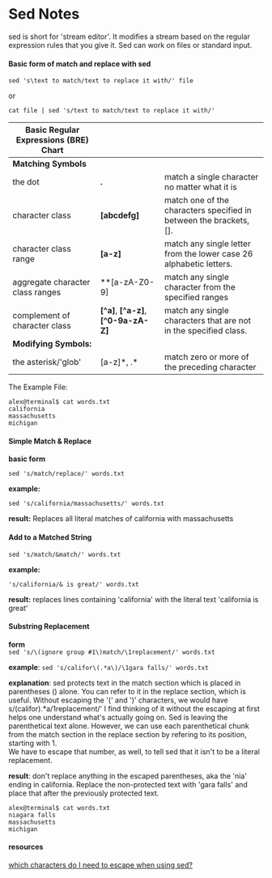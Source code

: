 Sed Notes
=========

sed is short for 'stream editor'. It modifies a stream based on the regular expression rules that you give it.  Sed can work on files or standard input.

#### Basic form of match and replace with sed

```sed 's\text to match/text to replace it with/' file```

or 

```cat file | sed 's/text to match/text to replace it with/'```


| Basic Regular Expressions (BRE) Chart  | | |
|---------------|-------------------|--------|
|**Matching Symbols** |
| the dot | **.** | match a single character no matter what it is |
| character class | **[abcdefg]** | match one of the characters specified in between the brackets, [].|
|character class range | **[a-z]** |  match any single letter from the lower case 26 alphabetic letters.|
| aggregate character class ranges | **[a-zA-Z0-9] | match any single character from the specified ranges |
| complement of character class| **[^a]**, **[^a-z]**, **[^0-9a-zA-Z]** | match any single characters that are not in the specified class.|
| **Modifying Symbols:** |
| the asterisk/'glob' |  [a-z]\*, .\*  | match zero or more of the preceding character|

The Example File:

    alex@terminal$ cat words.txt
    california
    massachusetts
    michigan


#### Simple Match & Replace

**basic form**

```
sed 's/match/replace/' words.txt
```
    
**example:**  
        
```
sed 's/california/massachusetts/' words.txt
```

**result:** Replaces all literal matches of california with massachusetts

#### Add to a Matched String

```sed 's/match/&match/' words.txt```

**example:**

```'s/california/& is great/' words.txt```

**result:** replaces lines containing 'california' with the literal text 'california is great'
    
#### Substring Replacement
    
**form**    
    ```
    sed 's/\(ignore group #1\)match/\1replacement/' words.txt
    ```
    
**example**: 
    ```
    sed 's/califor\(.*a\)/\1gara falls/' words.txt
    ```
    
**explanation**: 
sed protects text in the match section which is placed in parentheses () alone.
You can refer to it in the replace section, which is useful.
Without escaping the '(' and ')' characters, we would have s/(califor).*a/1replacement/'
I find thinking of it without the escaping at first helps one understand what's actually going on.  Sed is leaving the parenthetical text alone.
However, we can use each parenthetical chunk from the match section in the replace section by refering to its position, starting with 1.  
We have to escape that number, as well, to tell sed that it isn't to be a literal replacement.
    
**result**: don't replace anything in the escaped parentheses, aka the 'nia' ending in california. 
Replace the non-protected text with 'gara falls' and place that after the previously protected text.

    alex@terminal$ cat words.txt
    niagara falls
    massachusetts
    michigan
    

#### resources

[which characters do I need to escape when using sed?](http://unix.stackexchange.com/questions/32907/what-characters-do-i-need-to-escape-when-using-sed-in-a-sh-script)
